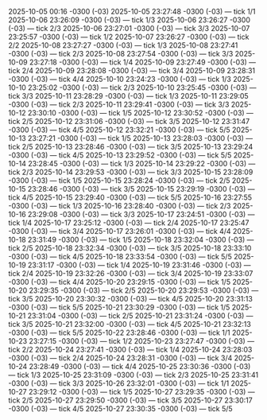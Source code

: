 
2025-10-05 00:16 -0300 (-03)
2025-10-05 23:27:48 -0300 (-03) — tick 1/1
2025-10-06 23:26:09 -0300 (-03) — tick 1/3
2025-10-06 23:26:27 -0300 (-03) — tick 2/3
2025-10-06 23:27:01 -0300 (-03) — tick 3/3
2025-10-07 23:25:57 -0300 (-03) — tick 1/2
2025-10-07 23:26:27 -0300 (-03) — tick 2/2
2025-10-08 23:27:27 -0300 (-03) — tick 1/3
2025-10-08 23:27:41 -0300 (-03) — tick 2/3
2025-10-08 23:27:54 -0300 (-03) — tick 3/3
2025-10-09 23:27:18 -0300 (-03) — tick 1/4
2025-10-09 23:27:49 -0300 (-03) — tick 2/4
2025-10-09 23:28:08 -0300 (-03) — tick 3/4
2025-10-09 23:28:31 -0300 (-03) — tick 4/4
2025-10-10 23:24:23 -0300 (-03) — tick 1/3
2025-10-10 23:25:02 -0300 (-03) — tick 2/3
2025-10-10 23:25:45 -0300 (-03) — tick 3/3
2025-10-11 23:28:29 -0300 (-03) — tick 1/3
2025-10-11 23:29:05 -0300 (-03) — tick 2/3
2025-10-11 23:29:41 -0300 (-03) — tick 3/3
2025-10-12 23:30:10 -0300 (-03) — tick 1/5
2025-10-12 23:30:52 -0300 (-03) — tick 2/5
2025-10-12 23:31:06 -0300 (-03) — tick 3/5
2025-10-12 23:31:47 -0300 (-03) — tick 4/5
2025-10-12 23:32:21 -0300 (-03) — tick 5/5
2025-10-13 23:27:21 -0300 (-03) — tick 1/5
2025-10-13 23:28:03 -0300 (-03) — tick 2/5
2025-10-13 23:28:46 -0300 (-03) — tick 3/5
2025-10-13 23:29:24 -0300 (-03) — tick 4/5
2025-10-13 23:29:52 -0300 (-03) — tick 5/5
2025-10-14 23:28:45 -0300 (-03) — tick 1/3
2025-10-14 23:29:22 -0300 (-03) — tick 2/3
2025-10-14 23:29:53 -0300 (-03) — tick 3/3
2025-10-15 23:28:09 -0300 (-03) — tick 1/5
2025-10-15 23:28:24 -0300 (-03) — tick 2/5
2025-10-15 23:28:46 -0300 (-03) — tick 3/5
2025-10-15 23:29:19 -0300 (-03) — tick 4/5
2025-10-15 23:29:40 -0300 (-03) — tick 5/5
2025-10-16 23:27:55 -0300 (-03) — tick 1/3
2025-10-16 23:28:40 -0300 (-03) — tick 2/3
2025-10-16 23:29:08 -0300 (-03) — tick 3/3
2025-10-17 23:24:51 -0300 (-03) — tick 1/4
2025-10-17 23:25:12 -0300 (-03) — tick 2/4
2025-10-17 23:25:47 -0300 (-03) — tick 3/4
2025-10-17 23:26:01 -0300 (-03) — tick 4/4
2025-10-18 23:31:49 -0300 (-03) — tick 1/5
2025-10-18 23:32:04 -0300 (-03) — tick 2/5
2025-10-18 23:32:34 -0300 (-03) — tick 3/5
2025-10-18 23:33:10 -0300 (-03) — tick 4/5
2025-10-18 23:33:54 -0300 (-03) — tick 5/5
2025-10-19 23:31:17 -0300 (-03) — tick 1/4
2025-10-19 23:31:46 -0300 (-03) — tick 2/4
2025-10-19 23:32:26 -0300 (-03) — tick 3/4
2025-10-19 23:33:07 -0300 (-03) — tick 4/4
2025-10-20 23:29:15 -0300 (-03) — tick 1/5
2025-10-20 23:29:35 -0300 (-03) — tick 2/5
2025-10-20 23:29:53 -0300 (-03) — tick 3/5
2025-10-20 23:30:32 -0300 (-03) — tick 4/5
2025-10-20 23:31:13 -0300 (-03) — tick 5/5
2025-10-21 23:30:29 -0300 (-03) — tick 1/5
2025-10-21 23:31:04 -0300 (-03) — tick 2/5
2025-10-21 23:31:24 -0300 (-03) — tick 3/5
2025-10-21 23:32:00 -0300 (-03) — tick 4/5
2025-10-21 23:32:13 -0300 (-03) — tick 5/5
2025-10-22 23:28:46 -0300 (-03) — tick 1/1
2025-10-23 23:27:15 -0300 (-03) — tick 1/2
2025-10-23 23:27:47 -0300 (-03) — tick 2/2
2025-10-24 23:27:41 -0300 (-03) — tick 1/4
2025-10-24 23:28:03 -0300 (-03) — tick 2/4
2025-10-24 23:28:31 -0300 (-03) — tick 3/4
2025-10-24 23:28:49 -0300 (-03) — tick 4/4
2025-10-25 23:30:36 -0300 (-03) — tick 1/3
2025-10-25 23:31:09 -0300 (-03) — tick 2/3
2025-10-25 23:31:41 -0300 (-03) — tick 3/3
2025-10-26 23:32:01 -0300 (-03) — tick 1/1
2025-10-27 23:29:12 -0300 (-03) — tick 1/5
2025-10-27 23:29:35 -0300 (-03) — tick 2/5
2025-10-27 23:29:50 -0300 (-03) — tick 3/5
2025-10-27 23:30:17 -0300 (-03) — tick 4/5
2025-10-27 23:30:35 -0300 (-03) — tick 5/5
